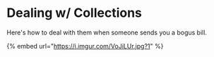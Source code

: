 # Dealing w/ Collections

Here's how to deal with them when someone sends you a bogus bill.

{% embed url="https://i.imgur.com/VoJiLUr.jpg?1" %}
